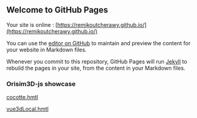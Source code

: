 ## Welcome to GitHub Pages

Your site is online : [https://remikoutcherawy.github.io/](https://remikoutcherawy.github.io/)

You can use the [editor on GitHub](https://github.com/RemiKoutcherawy/RemiKoutcherawy.github.io/edit/master/README.md) to maintain and preview the content for your website in Markdown files.

Whenever you commit to this repository, GitHub Pages will run [Jekyll](https://jekyllrb.com/) to rebuild the pages in your site, from the content in your Markdown files.

### Orisim3D-js showcase

[cocotte.hmtl](https://remikoutcherawy.github.io/cocotte.html) 

[vue3dLocal.hmtl](https://remikoutcherawy.github.io/vue3dLocal.html) 
